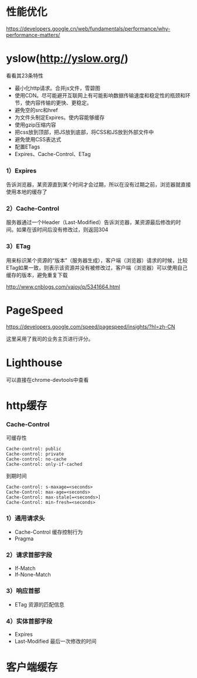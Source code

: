 # 性能优化
https://developers.google.cn/web/fundamentals/performance/why-performance-matters/




# yslow(http://yslow.org/)
看看其23条特性

- 最小化http请求。合并js文件，雪碧图
- 使用CDN。尽可能避开互联网上有可能影响数据传输速度和稳定性的瓶颈和环节，使内容传输的更快、更稳定。
- 避免空的src和href
- 为文件头制定Expires。使内容能够缓存
- 使用gzip压缩内容
- 把css放到顶部，把JS放到底部，将CSS和JS放到外部文件中
- 避免使用CSS表达式
- 配置ETags
- Expires、Cache-Control、ETag
  
### 1）Expires
告诉浏览器，某资源直到某个时间才会过期，所以在没有过期之前，浏览器就直接使用本地的缓存了
 
### 2）Cache-Control
服务器通过一个Header（Last-Modified）告诉浏览器，某资源最后修改的时间。如果在该时间后没有修改过，则返回304

### 3）ETag
用来标识某个资源的“版本”（服务器生成），客户端（浏览器）请求的时候，比较ETag如果一致，则表示该资源并没有被修改过，客户端（浏览器）可以使用自己缓存的版本，避免重复下载







http://www.cnblogs.com/vajoy/p/5341664.html


# PageSpeed
https://developers.google.com/speed/pagespeed/insights/?hl=zh-CN

这里采用了我司的业务主页进行评分。

# Lighthouse
可以直接在chrome-devtools中查看


# http缓存

### Cache-Control

可缓存性
```text
Cache-control: public
Cache-control: private
Cache-control: no-cache
Cache-control: only-if-cached
```

到期时间
```text
Cache-control: s-maxage=<seconds>
Cache-Control: max-age=<seconds>
Cache-Control: max-stale[=<seconds>]
Cache-Control: min-fresh=<seconds>
```


### 1）通用请求头
- Cache-Control 缓存控制行为
- Pragma

### 2）请求首部字段
- If-Match
- If-None-Match

### 3）响应首部
- ETag 资源的匹配信息

### 4）实体首部字段
- Expires
- Last-Modified 最后一次修改的时间


# 客户端缓存
